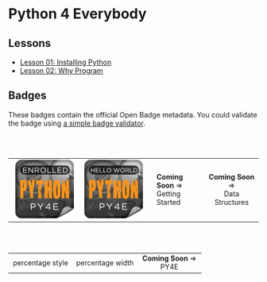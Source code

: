 # Python 4 Everybody

## Lessons

- [Lesson 01: Installing Python](01-InstallingPython/result.md)
- [Lesson 02: Why Program](02-WhyProgram/result.md)

## Badges

These badges contain the official Open Badge metadata. You could validate the badge using [a simple badge validator](https://badgecheck.io/).

<br>

<br>

<table>
<tr>
<td>
<div width="220px" align="center">
<img src="Badges/enrolled.png" alt="py4e enrolment badge" style="margin:auto;width:90%">
</div>
</td>
<td>
<div width="220px">
<img src="Badges/hello.png" alt="py4e hello world badge" style="margin:auto; width:90%">
</div>
</td>
<td>
<div width="220px">
<strong>Coming Soon</strong> => <br> Getting Started
</div>
</td>
<td>
<div width="220px" align="center">
<strong>Coming Soon</strong> => <br> Data Structures
</div>
</td>
</tr>
</table>

<br>

<br>

<table width="100%">
<tr>
<td style="width:33.333%">
<div align="center">
percentage style
<!-- <strong>Coming Soon</strong> => <br> Network Data -->
</div>
</td>
<td width="33.333%">
<div align="center">
percentage width
<!-- <strong>Coming Soon</strong> => <br> Databases -->
</div>
</td>
<td style="width:33.333%">
<div align="center">
<strong>Coming Soon</strong> => <br> PY4E
</div> 
</td>
</tr>
</table>



